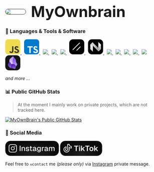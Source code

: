 <h1 style='display: flex; jsutify: center; align-items: center; gap: 1rem;'>
    <img width='64' style='border-radius: 1.5rem; border: #262626 solid 1px;' src='https://avatars.githubusercontent.com/u/81764985?v=4' />
    <span style='font-size: 3rem; font-weight: 700;'>MyOwnbrain</span>
</h1>

### 🧰 Languages & Tools & Software

<a href="https://wikipedia.org/wiki/JavaScript" style='padding-right:8px;'>
    <img width="48px" src="./imgs/javascript.svg" />
</a>
<a href="https://www.typescriptlang.org/" style='padding-right:8px;'>
    <img width="48px" src="./imgs/typescript.svg" />
</a>
<a href="https://nextjs.org/" style='padding-right:8px;'>
    <img width="48px" src="https://cdn.jsdelivr.net/gh/devicons/devicon@latest/icons/nextjs/nextjs-original.svg" />
</a>
<a href="https://react.dev/" style='padding-right:8px;'>
    <img width="48px" src="https://cdn.jsdelivr.net/gh/devicons/devicon@latest/icons/react/react-original.svg" />
</a>
<a href="https://tailwindcss.com/" style='padding-right:8px;'>
    <img width="48px" src="https://cdn.jsdelivr.net/gh/devicons/devicon@latest/icons/tailwindcss/tailwindcss-original.svg" />
</a>
<a href="https://ui.shadcn.com/" style='padding-right:8px;'>
    <img width="48px" src="./imgs/shadcnui.png" />
</a>
<a href="https://nyxbui.design/" style='padding-right:8px;'>
    <img width="48px" src="./imgs/nyxbui.png" />
</a>
<a href="https://bun.sh/" style='padding-right:8px;'>
    <img width="48px" src="https://cdn.jsdelivr.net/gh/devicons/devicon@latest/icons/bun/bun-original.svg" />
</a>
<a href="https://www.docker.com/" style='padding-right:8px;'>
    <img width="48px" src="https://cdn.jsdelivr.net/gh/devicons/devicon@latest/icons/docker/docker-original-wordmark.svg" />
</a>
<a href="https://code.visualstudio.com/" style='padding-right:8px;'>
    <img width="48px" src="https://cdn.jsdelivr.net/gh/devicons/devicon@latest/icons/vscode/vscode-original.svg" />
</a>
<a href="https://www.notion.so/" style='padding-right:8px;'>
    <img width="48px" src="https://cdn.jsdelivr.net/gh/devicons/devicon@latest/icons/notion/notion-original.svg" />
</a>
<a href="https://www.figma.com/" style='padding-right:8px;'>
    <img width="48px" src="https://cdn.jsdelivr.net/gh/devicons/devicon@latest/icons/figma/figma-original.svg" />
</a>
<a href="https://obsidian.md/" style='padding-right:8px;'>
    <img width="48px" src="./imgs/obsidian.png" />
</a>
<br />

_and more ..._

### 📊 Public GitHub Stats

> At the moment I mainly work on private projects, which are not tracked here.

[![MyOwnBrain's Public GitHub Stats](https://github-readme-stats.vercel.app/api?username=myownbrain&bg_color=37,040404,121212,040404&border_color=262626&title_color=4AD295&text_color=E0E0E0&icon_color=4AD295&border_radius=24&hide_title=false&show_icons=true&include_all_commits=true&custom_title=MyOwnBrain's%20Public%20GitHub%20Stats&)](https://github.com/MyOwnBrain)

### 📱 Social Media

[<img height='48' style='border-radius: 1rem' src="./imgs/Instagram-Badge.svg" />](https://www.instagram.com/piano.niklas/)
[<img height='48' style='border-radius: 1rem' src="./imgs/TikTok-Badge.svg" />](https://www.tiktok.com/@myownbrain37/)

Feel free to `✉️contact` me _(please only)_ via [Instagram](https://www.instagram.com/piano.niklas) private message.
